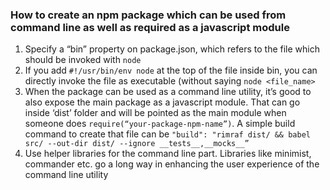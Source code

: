 ### How to create an npm package which can be used from command line as well as required as a javascript module

1.  Specify a “bin” property on package.json, which refers to the file which should be invoked with `node`
2.  If you add `#!/usr/bin/env node` at the top of the file inside bin, you can directly invoke the file as executable (without saying `node <file_name>`
3.  When the package can be used as a command line utility, it’s good to also expose the main package as a javascript module. That can go inside ‘dist’ folder and will be pointed as the main module when someone does `require(“your-package-npm-name”)`. A simple build command to create that file can be `"build": "rimraf dist/ && babel src/ --out-dir dist/ --ignore __tests__,__mocks__”`
4.  Use helper libraries for the command line part. Libraries like minimist, commander etc. go a long way in enhancing the user experience of the command line utility
